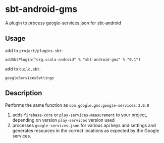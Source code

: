 # sbt-android-gms

A plugin to process google-services.json for sbt-android

## Usage

add to `project/plugins.sbt`:

    addSbtPlugin("org.scala-android" % "sbt-android-gms" % "0.1")

add to `build.sbt`:

    googleServicesSettings

## Description

Performs the same function as `com.google.gms:google-services:3.0.0`

1. adds `firebase-core` or `play-services-measurement` to your project,
   depending on version `play-services` version used
2. processes `google-services.json` for various api keys and settings and
   generates resources in the correct locations as expected by the Google
   services.
